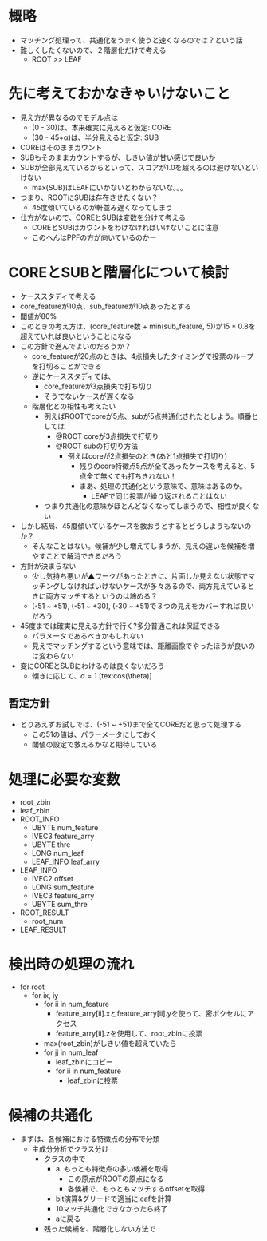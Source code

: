 # 概略

* マッチング処理って、共通化をうまく使うと速くなるのでは？という話
* 難しくしたくないので、２階層化だけで考える
  * ROOT >> LEAF

# 先に考えておかなきゃいけないこと

* 見え方が異なるのでモデル点は
  * (0 - 30)は、本来確実に見えると仮定: CORE
  * (30 - 45+α)は、半分見えると仮定: SUB
* COREはそのままカウント
* SUBもそのままカウントするが、しきい値が甘い感じで良いか
* SUBが全部見えているからといって、スコアが1.0を超えるのは避けないといけない
  * max(SUB)はLEAFにいかないとわからないな。。。
* つまり、ROOTにSUBは存在させたくない？
  * 45度傾いているのが軒並み遅くなってしまう
* 仕方がないので、COREとSUBは変数を分けて考える
  * COREとSUBはカウントをわけなければいけないことに注意
  * このへんはPPFの方が向いているのかー
  
# COREとSUBと階層化について検討

* ケーススタディで考える
* core_featureが10点、sub_featureが10点あったとする
* 閾値が80%
* このときの考え方は、(core_feature数 + min(sub_feature, 5))が15 * 0.8を超えていれば良いということになる
* この方針で進んでよいのだろうか？
  * core_featureが20点のときは、4点損失したタイミングで投票のループを打切ることができる
  * 逆にケーススタディでは、
	* core_featureが3点損失で打ち切り
	* そうでないケースが遅くなる
  * 階層化との相性も考えたい
	* 例えばROOTでcoreが5点、subが5点共通化されたとしよう。順番としては
	  * @ROOT coreが3点損失で打切り
	  * @ROOT subの打切り方法
		* 例えばcoreが2点損失のとき(あと1点損失で打切り)
		  * 残りのcore特徴点5点が全てあったケースを考えると、5点全て無くても打ちきれない！
		  * まあ、処理の共通化という意味で、意味はあるのか。
			* LEAFで同じ投票が繰り返されることはない
	* つまり共通化の意味がほとんどなくなってしまうので、相性が良くない
* しかし結局、45度傾いているケースを救おうとするとどうしようもないのか？
  * そんなことはない。候補が少し増えてしまうが、見えの違いを候補を増やすことで解消できるだろう
* 方針が決まらない
  * 少し気持ち悪いが▲ワークがあったときに、片面しか見えない状態でマッチングしなければいけないケースが多々あるので、両方見えているときに両方マッチするというのは諦める？
  * (-51 ~ +51), (-51 ~ +30), (-30 ~ +51)で３つの見えをカバーすれば良いだろう
* 45度までは確実に見える方針で行く?多分普通これは保証できる
  * パラメータであるべきかもしれない
  * 見えでマッチングするという意味では、距離画像でやったほうが良いのは変わらない
* 変にCOREとSUBにわけるのは良くないだろう
	* 傾きに応じて、$a = 1$ [tex:cos(\\theta)]

## 暫定方針

* とりあえずお試しでは、(-51 ~ +51)まで全てCOREだと思って処理する
  * この51の値は、パラーメータにしておく
  * 閾値の設定で救えるかなと期待している

# 処理に必要な変数

* root_zbin
* leaf_zbin
* ROOT_INFO
  * UBYTE num_feature
  * IVEC3 feature_arry
  * UBYTE thre
  * LONG num_leaf
  * LEAF_INFO leaf_arry
* LEAF_INFO
  * IVEC2 offset
  * LONG sum_feature
  * IVEC3 feature_arry
  * UBYTE sum_thre
* ROOT_RESULT
  * root_num
* LEAF_RESULT

# 検出時の処理の流れ

* for root
  * for ix, iy
	* for ii in num_feature
	  * feature_arry[ii].xとfeature_arry[ii].yを使って、密ボクセルにアクセス
	  * feature_arry[ii].zを使用して、root_zbinに投票
	* max(root_zbin)がしきい値を超えていたら
	* for jj in num_leaf
	  * leaf_zbinにコピー
	  * for ii in num_feature
		* leaf_zbinに投票

# 候補の共通化

* まずは、各候補における特徴点の分布で分類
  * 主成分分析でクラス分け
	  * クラスの中で
		* a. もっとも特徴点の多い候補を取得
		  * この原点がROOTの原点になる
		  * 各候補で、もっともマッチするoffsetを取得
	    * bit演算&グリードで適当にleafを計算
		* 10マッチ共通化できなかったら終了
		* aに戻る
	  * 残った候補を、階層化しない方法で



